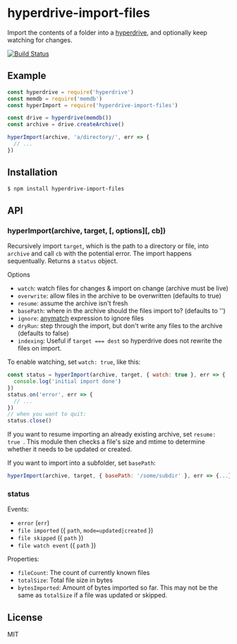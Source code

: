 
# hyperdrive-import-files

Import the contents of a folder into a [hyperdrive](https://github.com/mafintosh/hyperdrive), and optionally keep watching for changes.

[![Build Status](https://travis-ci.org/juliangruber/hyperdrive-import-files.svg?branch=master)](https://travis-ci.org/juliangruber/hyperdrive-import-files)

## Example

```js
const hyperdrive = require('hyperdrive')
const memdb = require('memdb')
const hyperImport = require('hyperdrive-import-files')

const drive = hyperdrive(memdb())
const archive = drive.createArchive()

hyperImport(archive, 'a/directory/', err => {
  // ...
})
```

## Installation

```bash
$ npm install hyperdrive-import-files
```

## API

### hyperImport(archive, target, [, options][, cb])

Recursively import `target`, which is the path to a directory or file,  into `archive` and call `cb` with the potential error. The import happens sequentually. Returns a `status` object.

Options

- `watch`: watch files for changes & import on change (archive must be live)
- `overwrite`: allow files in the archive to be overwritten (defaults to true)
- `resume`: assume the archive isn't fresh
- `basePath`: where in the archive should the files import to? (defaults to '')
- `ignore`: [anymatch](https://npmjs.org/package/anymatch) expression to ignore files
- `dryRun`: step through the import, but don't write any files to the archive (defaults to false)
- `indexing`: Useful if `target === dest` so hyperdrive does not rewrite the files on import.

To enable watching, set `watch: true`, like this:

```js
const status = hyperImport(archive, target, { watch: true }, err => {
  console.log('initial import done')
})
status.on('error', err => {
  // ...
})
// when you want to quit:
status.close()
```

If you want to resume importing an already existing archive, set `resume: true `. This module then checks a file's size and mtime to determine whether it needs to be updated or created.

If you want to import into a subfolder, set `basePath`:

```js
hyperImport(archive, target, { basePath: '/some/subdir' }, err => {...})
```

### status

Events:

- `error` (`err`)
- `file imported` ({ `path`, `mode=updated|created` })
- `file skipped` ({ `path` })
- `file watch event` ({ `path` })

Properties:

- `fileCount`: The count of currently known files
- `totalSize`: Total file size in bytes
- `bytesImported`: Amount of bytes imported so far. This may not be the same as `totalSize` if a file was updated or skipped.

## License

MIT
